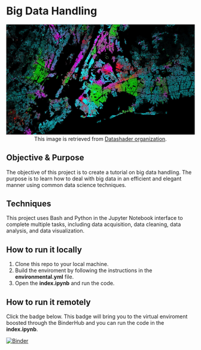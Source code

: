 # Big Data Handling
<p align="center">
  <img src="image/datashader.jpg" />
  This image is retrieved from <a href="https://datashader.org/">Datashader organization</a>.
</p>

## Objective & Purpose
The objective of this project is to create a tutorial on big data handling. The purpose is to learn how to deal with big data in an efficient and elegant manner using common data science techniques. 
## Techniques
This project uses Bash and Python in the Jupyter Notebook interface to complete multiple tasks, including data acquisition, data cleaning, data analysis, and data visualization. 
## How to run it locally
1. Clone this repo to your local machine.
2. Build the enviroment by following the instructions in the **environmental.yml** file.
3. Open the **index.ipynb** and run the code. 
## How to run it remotely
Click the badge below. This badge will bring you to the virtual enviroment boosted through the BinderHub and you can run the code in the **index.ipynb**. 

[![Binder](https://mybinder.org/badge_logo.svg)](https://mybinder.org/v2/gh/Ray800413/Big_Data_Handling/master)

